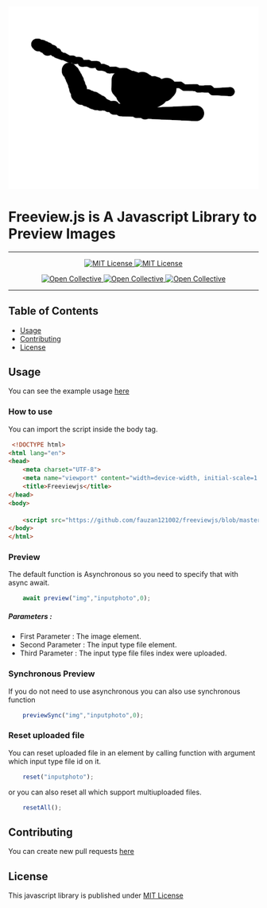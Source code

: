 <p align="center"> 
 <img align="center" src="logo/brand.png">
</p>


# Freeview.js is A Javascript Library to Preview Images
--------------------------------------------

<p align="center">
 <a href="https://github.com/fauzan121002/freeviewjs/LICENSE">
  <img src="https://img.shields.io/badge/License-MIT-brightgreen.svg?style=flat-square" alt="MIT License">
 </a>

 <a href="https://github.com/fauzan121002/freeviewjs">
  <img src="https://img.shields.io/github/forks/fauzan121002/freeviewjs?style=flat-square" alt="MIT License">
 </a>
</p>

<p align="center">
 <a href="https://github.com/fauzan121002/freeviewjs/issues">
  <img src="https://img.shields.io/github/issues/fauzan121002/freeviewjs?style=flat-square" alt="Open Collective">
 </a>

 <a href="https://github.com/fauzan121002/freeviewjs">
  <img src="https://img.shields.io/github/stars/fauzan121002/freeviewjs?style=flat-square" alt="Open Collective">
 </a>

 <a href="https://github.com/fauzan121002/freeviewjs">
  <img src="http://hits.dwyl.com/fauzan121002/https://github.com/fauzan121002/freewiewjs.svg" alt="Open Collective">
 </a>
</p>

--------------------------------------------
## Table of Contents

* [Usage](#usage)
* [Contributing](#contributing)
* [License](#license)

## Usage
You can see the example usage <a href="https://github.com/fauzan121002/freeviewjs/blob/master/example/index.html">here</a>

### How to use
You can import the script inside the body tag.
```html
 <!DOCTYPE html>
<html lang="en">
<head>
    <meta charset="UTF-8">
    <meta name="viewport" content="width=device-width, initial-scale=1.0">
    <title>Freeviewjs</title>
</head>
<body>

    <script src="https://github.com/fauzan121002/freeviewjs/blob/master/freeview.js"></script>
</body>
</html>
```

### Preview
The default function is Asynchronous so you need to specify that with async await.
```js
    await preview("img","inputphoto",0);
```
##### Parameters :
* First Parameter : The image element.
* Second Parameter : The input type file element.
* Third Parameter : The input type file files index were uploaded.

### Synchronous Preview
If you do not need to use asynchronous you can also use synchronous function
```js
    previewSync("img","inputphoto",0);
```

### Reset uploaded file
You can reset uploaded file in an element by calling function with argument which input type file id on it.
```js
    reset("inputphoto");
```
or you can also reset all which support multiuploaded files.
```js
    resetAll();
```

## Contributing
You can create new pull requests <a href="https://github.com/fauzan121002/freeviewjs/pulls">here</a>

## License
This javascript library is published under <a href="https://github.com/fauzan121002/freeviewjs/blob/master/LICENSE">MIT License</a>
